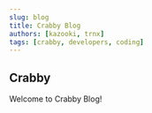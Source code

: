 ```yaml
---
slug: blog
title: Crabby Blog
authors: [kazooki, trnx]
tags: [crabby, developers, coding]
---
```


## Crabby

Welcome to Crabby Blog!
